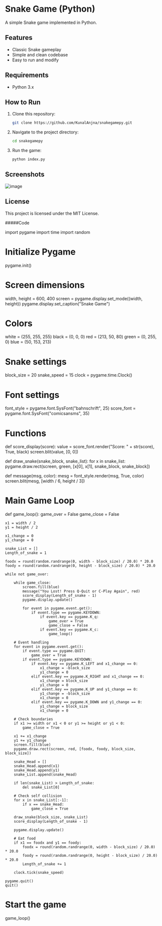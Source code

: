 
# Snake Game (Python)

A simple Snake game implemented in Python.

## Features

- Classic Snake gameplay
- Simple and clean codebase
- Easy to run and modify

## Requirements

- Python 3.x

## How to Run

1. Clone this repository:
    ```bash
    git clone https://github.com/KunalAnjna/snakegamepy.git
    ```
2. Navigate to the project directory:
    ```bash
    cd snakegamepy
    ```
3. Run the game:
    ```bash
    python index.py
    ```

## Screenshots

![image](https://github.com/user-attachments/assets/a9007f37-6f50-47b5-897b-0d4a679cabb5)


## License

This project is licensed under the MIT License.


#####Code

import pygame
import time
import random

# Initialize Pygame
pygame.init()

# Screen dimensions
width, height = 600, 400
screen = pygame.display.set_mode((width, height))
pygame.display.set_caption("Snake Game")

# Colors
white = (255, 255, 255)
black = (0, 0, 0)
red   = (213, 50, 80)
green = (0, 255, 0)
blue  = (50, 153, 213)

# Snake settings
block_size = 20
snake_speed = 15
clock = pygame.time.Clock()

# Font settings
font_style = pygame.font.SysFont("bahnschrift", 25)
score_font = pygame.font.SysFont("comicsansms", 35)

# Functions
def score_display(score):
    value = score_font.render("Score: " + str(score), True, black)
    screen.blit(value, [0, 0])

def draw_snake(snake_block, snake_list):
    for x in snake_list:
        pygame.draw.rect(screen, green, [x[0], x[1], snake_block, snake_block])

def message(msg, color):
    mesg = font_style.render(msg, True, color)
    screen.blit(mesg, [width / 6, height / 3])

# Main Game Loop
def game_loop():
    game_over = False
    game_close = False

    x1 = width / 2
    y1 = height / 2

    x1_change = 0
    y1_change = 0

    snake_List = []
    Length_of_snake = 1

    foodx = round(random.randrange(0, width - block_size) / 20.0) * 20.0
    foody = round(random.randrange(0, height - block_size) / 20.0) * 20.0

    while not game_over:

        while game_close:
            screen.fill(blue)
            message("You Lost! Press Q-Quit or C-Play Again", red)
            score_display(Length_of_snake - 1)
            pygame.display.update()

            for event in pygame.event.get():
                if event.type == pygame.KEYDOWN:
                    if event.key == pygame.K_q:
                        game_over = True
                        game_close = False
                    if event.key == pygame.K_c:
                        game_loop()

        # Event handling
        for event in pygame.event.get():
            if event.type == pygame.QUIT:
                game_over = True
            if event.type == pygame.KEYDOWN:
                if event.key == pygame.K_LEFT and x1_change == 0:
                    x1_change = -block_size
                    y1_change = 0
                elif event.key == pygame.K_RIGHT and x1_change == 0:
                    x1_change = block_size
                    y1_change = 0
                elif event.key == pygame.K_UP and y1_change == 0:
                    y1_change = -block_size
                    x1_change = 0
                elif event.key == pygame.K_DOWN and y1_change == 0:
                    y1_change = block_size
                    x1_change = 0

        # Check boundaries
        if x1 >= width or x1 < 0 or y1 >= height or y1 < 0:
            game_close = True

        x1 += x1_change
        y1 += y1_change
        screen.fill(blue)
        pygame.draw.rect(screen, red, [foodx, foody, block_size, block_size])

        snake_Head = []
        snake_Head.append(x1)
        snake_Head.append(y1)
        snake_List.append(snake_Head)

        if len(snake_List) > Length_of_snake:
            del snake_List[0]

        # Check self collision
        for x in snake_List[:-1]:
            if x == snake_Head:
                game_close = True

        draw_snake(block_size, snake_List)
        score_display(Length_of_snake - 1)

        pygame.display.update()

        # Eat food
        if x1 == foodx and y1 == foody:
            foodx = round(random.randrange(0, width - block_size) / 20.0) * 20.0
            foody = round(random.randrange(0, height - block_size) / 20.0) * 20.0
            Length_of_snake += 1

        clock.tick(snake_speed)

    pygame.quit()
    quit()

# Start the game
game_loop()

